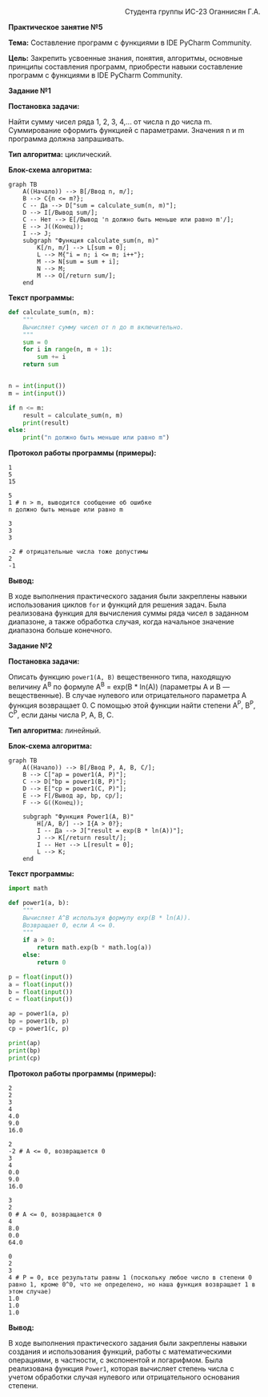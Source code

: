 <style>
  .name {
    display: flex;
    justify-content: end;
  }
</style>

<p class="name"> Студента группы ИС-23 Оганнисян Г.А.</p>


**Практическое занятие №5**

**Тема:** Cоставление программ с функциями в IDE
PyCharm Community.

**Цель:** Закрепить усвоенные знания, понятия, алгоритмы,
основные принципы составления программ, приобрести навыки составление
программ с функциями в IDE PyCharm Community.

**Задание №1**

**Постановка задачи:**

Найти сумму чисел ряда 1, 2, 3, 4,... от числа n до числа m. Суммирование оформить функцией с параметрами. Значения n и
m программа должна запрашивать.

**Тип алгоритма:** циклический.

**Блок-схема алгоритма:**

```mermaid
graph TB
    A((Начало)) --> B[/Ввод n, m/];
    B --> C{n <= m?};
    C -- Да --> D["sum = calculate_sum(n, m)"];
    D --> I[/Вывод sum/];
    C -- Нет --> E[/Вывод 'n должно быть меньше или равно m'/];
    E --> J((Конец));
    I --> J;
    subgraph "Функция calculate_sum(n, m)"
        K[/n, m/] --> L[sum = 0];
        L --> M{"i = n; i <= m; i++"};
        M --> N[sum = sum + i];
        N --> M;
        M --> O[/return sum/];
    end
```

**Текст программы:**

```python
def calculate_sum(n, m):
    """
    Вычисляет сумму чисел от n до m включительно.
    """
    sum = 0
    for i in range(n, m + 1):
        sum += i
    return sum


n = int(input())
m = int(input())

if n <= m:
    result = calculate_sum(n, m)
    print(result)
else:
    print("n должно быть меньше или равно m")
```

**Протокол работы программы (примеры):**

```
1
5
15

5
1 # n > m, выводится сообщение об ошибке
n должно быть меньше или равно m

3
3
3

-2 # отрицательные числа тоже допустимы
2
-1
```

**Вывод:**

В ходе выполнения практического задания были закреплены навыки использования циклов `for` и функций для решения задач.
Была реализована функция для вычисления суммы ряда чисел в заданном диапазоне, а также обработка случая, когда начальное
значение диапазона больше конечного.

**Задание №2**

**Постановка задачи:**

Описать функцию `power1(A, B)` вещественного типа, находящую величину A<sup>B</sup> по формуле A<sup>B</sup> = exp(B * ln(A)) (параметры A и B — вещественные). В случае нулевого или отрицательного параметра A функция возвращает 0. С помощью этой функции найти степени A<sup>P</sup>, B<sup>P</sup>, C<sup>P</sup>, если даны числа P, A, B, C.

**Тип алгоритма:** линейный.

**Блок-схема алгоритма:**

```mermaid
graph TB
    A((Начало)) --> B[/Ввод P, A, B, C/];
    B --> C["ap = power1(A, P)"];
    C --> D["bp = power1(B, P)"];
    D --> E["cp = power1(C, P)"];
    E --> F[/Вывод ap, bp, cp/];
    F --> G((Конец));
    
    subgraph "Функция Power1(A, B)"
        H[/A, B/] --> I{A > 0?};
        I -- Да --> J["result = exp(B * ln(A))"];
        J --> K[/return result/];
        I -- Нет --> L[result = 0];
        L --> K;
    end
```

**Текст программы:**

```python
import math

def power1(a, b):
    """
    Вычисляет A^B используя формулу exp(B * ln(A)).
    Возвращает 0, если A <= 0.
    """
    if a > 0:
        return math.exp(b * math.log(a))
    else:
        return 0

p = float(input())
a = float(input())
b = float(input())
c = float(input())

ap = power1(a, p)
bp = power1(b, p)
cp = power1(c, p)

print(ap)
print(bp)
print(cp)
```

**Протокол работы программы (примеры):**

```
2
2
3
4
4.0
9.0
16.0

2
-2 # A <= 0, возвращается 0
3
4
0.0
9.0
16.0

3
2
0 # A <= 0, возвращается 0
4
8.0
0.0
64.0

0
2
3
4 # P = 0, все результаты равны 1 (поскольку любое число в степени 0 равно 1, кроме 0^0, что не определено, но наша функция возвращает 1 в этом случае)
1.0
1.0
1.0
```


**Вывод:**

В ходе выполнения практического задания были закреплены навыки создания и использования функций, работы с математическими операциями, в частности, с экспонентой и логарифмом. Была реализована функция `Power1`, которая вычисляет степень числа с учетом обработки случая нулевого или отрицательного основания степени.
